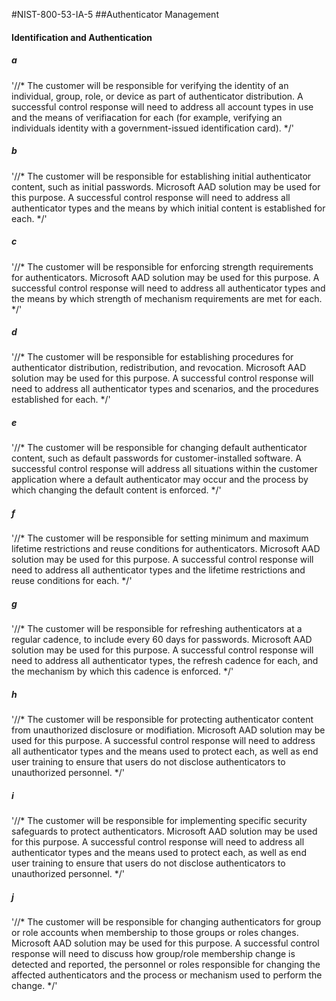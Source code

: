 #NIST-800-53-IA-5
##Authenticator Management

#### Identification and Authentication

##### a
'//*
The customer will be responsible for verifying the identity of an
individual, group, role, or device as part of authenticator
distribution. A successful control response will need to address all
account types in use and the means of verifiacation for each (for
example, verifying an individuals identity with a government-issued
identification card).
*/'


##### b
'//*
The customer will be responsible for establishing initial
authenticator content, such as initial passwords. Microsoft AAD
solution may be used for this purpose. A successful control response
will need to address all authenticator types and the means by which
initial content is established for each.
*/'


##### c
'//*
The customer will be responsible for enforcing strength requirements
for authenticators. Microsoft AAD solution may be used for this purpose.
A successful control response will need to address all authenticator
types and the means by which strength of mechanism requirements are met
for each.
*/'


##### d
'//*
The customer will be responsible for establishing procedures for
authenticator distribution, redistribution, and revocation. Microsoft
AAD solution may be used for this purpose. A successful control response
will need to address all authenticator types and scenarios, and the
procedures established for each.
*/'


##### e
'//*
The customer will be responsible for changing default authenticator
content, such as default passwords for customer-installed software. A
successful control response will address all situations within the
customer application where a default authenticator may occur and the
process by which changing the default content is enforced.
*/'


##### f
'//*
The customer will be responsible for setting minimum and maximum
lifetime restrictions and reuse conditions for authenticators.
Microsoft AAD solution may be used for this purpose. A successful
control response will need to address all authenticator types and the
lifetime restrictions and reuse conditions for each.
*/'


##### g
'//*
The customer will be responsible for refreshing authenticators at a
regular cadence, to include every 60 days for passwords. Microsoft AAD
solution may be used for this purpose. A successful control response
will need to address all authenticator types, the refresh cadence for
each, and the mechanism by which this cadence is enforced.
*/'


##### h
'//*
The customer will be responsible for protecting authenticator content
from unauthorized disclosure or modifiation. Microsoft AAD solution may
be used for this purpose. A successful control response will need to
address all authenticator types and the means used to protect each,
as well as end user training to ensure that users do not disclose
authenticators to unauthorized personnel.
*/'


##### i
'//*
The customer will be responsible for implementing specific security
safeguards to protect authenticators. Microsoft AAD solution may be
used for this purpose. A successful control response will need to
address all authenticator types and the means used to protect each, as
well as end user training to ensure that users do not disclose
authenticators to unauthorized personnel.
*/'


##### j
'//*
The customer will be responsible for changing authenticators for group
or role accounts when membership to those groups or roles changes.
Microsoft AAD solution may be used for this purpose. A successful
control response will need to discuss how group/role membership change
is detected and reported, the personnel or roles responsible for
changing the affected authenticators and the process or mechanism used
to perform the change.
*/'

